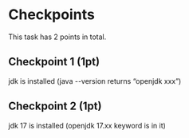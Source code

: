 # Checkpoints

This task has 2 points in total. 

## Checkpoint 1 (1pt)

jdk is installed (java --version returns “openjdk xxx”)

## Checkpoint 2 (1pt)

jdk 17 is installed (openjdk 17.xx keyword is in it)
